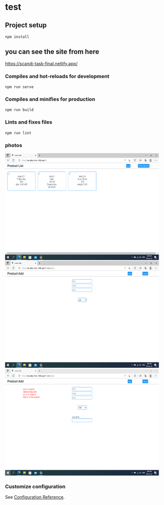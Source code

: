 # test

## Project setup
```
npm install
```
## you can see the site from here
https://scandi-task-final.netlify.app/


### Compiles and hot-reloads for development
```
npm run serve
```

### Compiles and minifies for production
```
npm run build
```

### Lints and fixes files
```
npm run lint
```

### photos
<img src="/images/scandi-1.png" height="350px">
<img src="/images/scandi-2.png" height="350px">
<img src="/images/scandi-3.png" height="350px">


### Customize configuration
See [Configuration Reference](https://cli.vuejs.org/config/).

